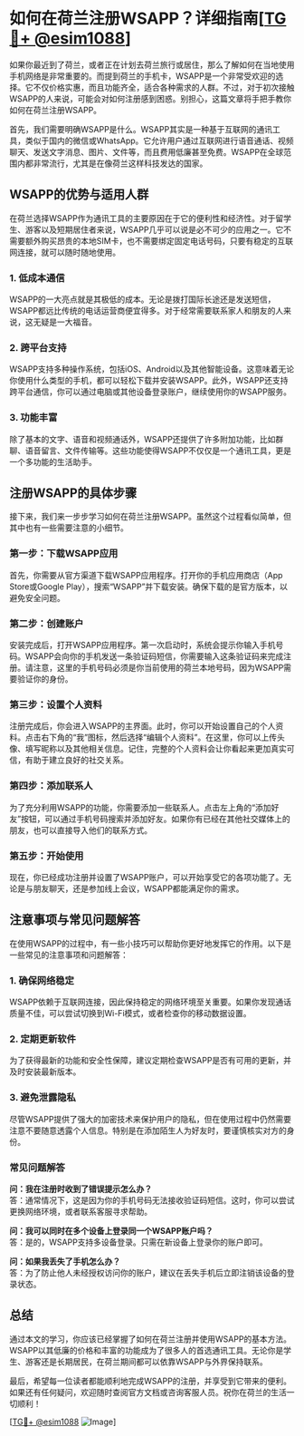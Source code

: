 # 如何在荷兰注册WSAPP？详细指南[[TG💪+ @esim1088](https://t.me/s/esim1088)]

如果你最近到了荷兰，或者正在计划去荷兰旅行或居住，那么了解如何在当地使用手机网络是非常重要的。而提到荷兰的手机卡，WSAPP是一个非常受欢迎的选择。它不仅价格实惠，而且功能齐全，适合各种需求的人群。不过，对于初次接触WSAPP的人来说，可能会对如何注册感到困惑。别担心，这篇文章将手把手教你如何在荷兰注册WSAPP。

首先，我们需要明确WSAPP是什么。WSAPP其实是一种基于互联网的通讯工具，类似于国内的微信或WhatsApp。它允许用户通过互联网进行语音通话、视频聊天、发送文字消息、图片、文件等，而且费用低廉甚至免费。WSAPP在全球范围内都非常流行，尤其是在像荷兰这样科技发达的国家。

## WSAPP的优势与适用人群

在荷兰选择WSAPP作为通讯工具的主要原因在于它的便利性和经济性。对于留学生、游客以及短期居住者来说，WSAPP几乎可以说是必不可少的应用之一。它不需要额外购买昂贵的本地SIM卡，也不需要绑定固定电话号码，只要有稳定的互联网连接，就可以随时随地使用。

### **1. 低成本通信**
WSAPP的一大亮点就是其极低的成本。无论是拨打国际长途还是发送短信，WSAPP都远比传统的电话运营商便宜得多。对于经常需要联系家人和朋友的人来说，这无疑是一大福音。

### **2. 跨平台支持**
WSAPP支持多种操作系统，包括iOS、Android以及其他智能设备。这意味着无论你使用什么类型的手机，都可以轻松下载并安装WSAPP。此外，WSAPP还支持跨平台通信，你可以通过电脑或其他设备登录账户，继续使用你的WSAPP服务。

### **3. 功能丰富**
除了基本的文字、语音和视频通话外，WSAPP还提供了许多附加功能，比如群聊、语音留言、文件传输等。这些功能使得WSAPP不仅仅是一个通讯工具，更是一个多功能的生活助手。

## 注册WSAPP的具体步骤

接下来，我们来一步步学习如何在荷兰注册WSAPP。虽然这个过程看似简单，但其中也有一些需要注意的小细节。

### **第一步：下载WSAPP应用**
首先，你需要从官方渠道下载WSAPP应用程序。打开你的手机应用商店（App Store或Google Play），搜索“WSAPP”并下载安装。确保下载的是官方版本，以避免安全问题。

### **第二步：创建账户**
安装完成后，打开WSAPP应用程序。第一次启动时，系统会提示你输入手机号码。WSAPP会向你的手机发送一条验证码短信，你需要输入这条验证码来完成注册。请注意，这里的手机号码必须是你当前使用的荷兰本地号码，因为WSAPP需要验证你的身份。

### **第三步：设置个人资料**
注册完成后，你会进入WSAPP的主界面。此时，你可以开始设置自己的个人资料。点击右下角的“我”图标，然后选择“编辑个人资料”。在这里，你可以上传头像、填写昵称以及其他相关信息。记住，完整的个人资料会让你看起来更加真实可信，有助于建立良好的社交关系。

### **第四步：添加联系人**
为了充分利用WSAPP的功能，你需要添加一些联系人。点击左上角的“添加好友”按钮，可以通过手机号码搜索并添加好友。如果你有已经在其他社交媒体上的朋友，也可以直接导入他们的联系方式。

### **第五步：开始使用**
现在，你已经成功注册并设置了WSAPP账户，可以开始享受它的各项功能了。无论是与朋友聊天，还是参加线上会议，WSAPP都能满足你的需求。

## 注意事项与常见问题解答

在使用WSAPP的过程中，有一些小技巧可以帮助你更好地发挥它的作用。以下是一些常见的注意事项和问题解答：

### **1. 确保网络稳定**
WSAPP依赖于互联网连接，因此保持稳定的网络环境至关重要。如果你发现通话质量不佳，可以尝试切换到Wi-Fi模式，或者检查你的移动数据设置。

### **2. 定期更新软件**
为了获得最新的功能和安全性保障，建议定期检查WSAPP是否有可用的更新，并及时安装最新版本。

### **3. 避免泄露隐私**
尽管WSAPP提供了强大的加密技术来保护用户的隐私，但在使用过程中仍然需要注意不要随意透露个人信息。特别是在添加陌生人为好友时，要谨慎核实对方的身份。

### **常见问题解答**

**问：我在注册时收到了错误提示怎么办？**  
答：通常情况下，这是因为你的手机号码无法接收验证码短信。这时，你可以尝试更换网络环境，或者联系客服寻求帮助。

**问：我可以同时在多个设备上登录同一个WSAPP账户吗？**  
答：是的，WSAPP支持多设备登录。只需在新设备上登录你的账户即可。

**问：如果我丢失了手机怎么办？**  
答：为了防止他人未经授权访问你的账户，建议在丢失手机后立即注销该设备的登录状态。

## 总结

通过本文的学习，你应该已经掌握了如何在荷兰注册并使用WSAPP的基本方法。WSAPP以其低廉的价格和丰富的功能成为了很多人的首选通讯工具。无论你是学生、游客还是长期居民，在荷兰期间都可以依靠WSAPP与外界保持联系。

最后，希望每一位读者都能顺利地完成WSAPP的注册，并享受到它带来的便利。如果还有任何疑问，欢迎随时查阅官方文档或咨询客服人员。祝你在荷兰的生活一切顺利！

[[TG💪+ @esim1088](https://t.me/s/esim1088) ![Image](https://i.postimg.cc/4NQfJmqS/Snipaste-2025-05-13-00-14-12.png)]